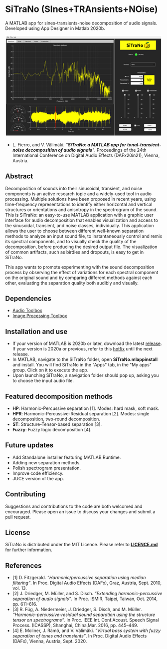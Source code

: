 # SiTraNo (SInes+TRAnsients+NOise)
A MATLAB app for sines-transients-noise decomposition of audio signals. Developed using App Designer in Matlab 2020b.

![](GUIFinal.png)

* L. Fierro, and V. Välimäki. _"**SiTraNo: a MATLAB app for tonal-transient-noise decomposition of audio signals**"_.  Proceedings of the 24th International Conference on Digital Audio Effects (DAFx20in21), Vienna, Austria.

## Abstract

Decomposition of sounds into their sinusoidal, transient, and noise components is an active research topic and a widely-used tool in audio processing. Multiple solutions have been proposed in recent years, using time-frequency representations to identify either horizontal and vertical structures or orientations and anisotropy in the spectrogram of the sound. 
This is SiTraNo: an easy-to-use MATLAB application with a graphic user interface for audio decomposition that enables visualization and access to the sinusoidal, transient, and noise classes, individually. This application allows the user to choose between different well-known separation methods to analyze an input sound file, to instantaneously control and remix its spectral components, and to visually check the quality of the decomposition, before producing the desired output file. The visualization of common artifacts, such as birdies and dropouts, is easy to get in SiTraNo. 

This app wants to promote experimenting with the sound decomposition process by observing the effect of variations for each spectral component on the original sound and by comparing different methods against each other, evaluating the separation quality both audibly and visually.

## Dependencies

* [Audio Toolbox](https://www.mathworks.com/products/audio.html)
* [Image Processing Toolbox](https://www.mathworks.com/products/image.html)

## Installation and use
* If your version of MATLAB is 2020b or later, download the latest [release](https://github.com/himynameisfuego/SiTraNo/releases/latest). If your version is 2020a or previous, refer to this [hotfix](https://github.com/himynameisfuego/SiTraNo/files/6351972/SiTraNo_HotFix_1.0.0.1.zip) until the next release.
* In MATLAB, navigate to the SiTraNo folder, open **SiTraNo.mlappinstall** and install. You will find SiTraNo in the "Apps" tab, in the "My apps" group. Click on it to execute the app.
* Upon launching SiTraNo, a navigation folder should pop up, asking you to choose the input audio file.

## Featured decomposition methods

* **HP**: Harmonic-Percussive separation [1]. Modes: hard mask, soft mask.
* **HPR**: Harmonic-Percussive-Residual separation [2]. Modes: single decomposition, two-round decomposition. 
* **ST**: Structure-Tensor-based separation [3].
* **Fuzzy**: Fuzzy logic decomposition [4].

## Future updates
* Add Standalone installer featuring MATLAB Runtime.
* Adding new separation methods.
* Polish spectrogram presentation.
* Improve code efficiency.
* JUCE version of the app.

## Contributing
Suggestions and contributions to the code are both welcomed and encouraged. Please open an issue to discuss your changes and submit a pull request.

## License
SiTraNo is distributed under the MIT Licence. Please refer to [**LICENCE.md**](LICENSE.md) for further information.

## References
* [1] D. Fitzgerald. _“Harmonic/percussive separation using median filtering”_. In Proc. Digital Audio Effects (DAFx), Graz, Austria, Sept. 2010, vol. 13.
* [2] J. Driedger, M. Müller, and S. Disch. _“Extending harmonic-percussive  separation  of  audio  signals”_. In Proc. ISMIR, Taipei, Taiwan, Oct. 2014, pp. 611–616.
* [3]  R. Füg, A. Niedermeier, J. Driedger, S. Disch, and M. Müller. _“Harmonic-percussive-residual  sound  separation  using  the structure tensor on spectrograms”_. In Proc. IEEE Int. Conf.Acoust. Speech Signal Process. (ICASSP), Shanghai, China,Mar. 2016, pp. 445–449.
* [4] E. Moliner,  J. Rämö,  and V. Välimäki. _“Virtual bass system with fuzzy separation of tones and transients”_. In Proc. Digital Audio Effects (DAFx), Vienna, Austria, Sept. 2020.
